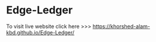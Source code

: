 # Edge-Ledger
To visit live website click here >>>  https://khorshed-alam-kbd.github.io/Edge-Ledger/
